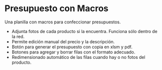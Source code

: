 # Presupuesto con Macros
 Una planilla con macros para confeccionar presupuestos.

* Adjunta fotos de cada producto si la encuentra. Funciona sólo dentro de la red.
* Permite edición manual del precio y la descripción.
* Botón para generar el presupuesto con copia en xlsm y pdf.
* Botones para agregar y borrar filas con el formato adecuado.
* Redimensionado automático de las filas cuando hay o no fotos del producto.